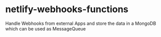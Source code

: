# netlify-webhooks-functions
Handle Webhooks from external Apps and store the data in a MongoDB which can be used as MessageQueue
